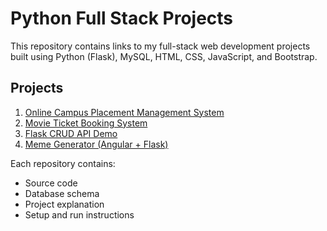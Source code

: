 # Python Full Stack Projects

This repository contains links to my full-stack web development projects built using Python (Flask), MySQL, HTML, CSS, JavaScript, and Bootstrap.

## Projects

1. [Online Campus Placement Management System](https://github.com/yourusername/OCPMS)
2. [Movie Ticket Booking System](https://github.com/yourusername/movie-ticket-booking)
3. [Flask CRUD API Demo](https://github.com/yourusername/flask-crud-api)
4. [Meme Generator (Angular + Flask)](https://github.com/yourusername/memegenerator_app)

Each repository contains:
- Source code  
- Database schema  
- Project explanation  
- Setup and run instructions

